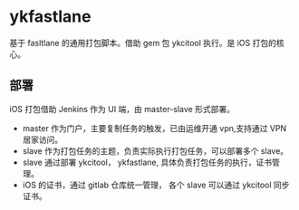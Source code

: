 # ykfastlane

基于 fasltlane 的通用打包脚本。借助 gem 包 ykcitool 执行。是 iOS 打包的核心。

## 部署

iOS 打包借助 Jenkins 作为 UI 端，由 master-slave 形式部署。

- master 作为门户，主要复制任务的触发，已由运维开通 vpn,支持通过 VPN 居家访问。
- slave 作为打包任务的主题，负责实际执行打包任务，可以部署多个 slave。
- slave 通过部署 ykcitool， ykfastlane, 具体负责打包任务的执行，证书管理。
- iOS 的证书，通过 gitlab 仓库统一管理， 各个 slave 可以通过 ykcitool 同步证书。
